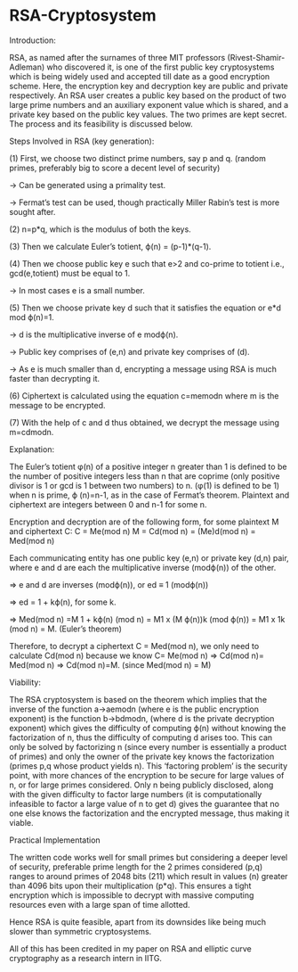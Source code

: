 # RSA-Cryptosystem

Introduction:

RSA, as named after the surnames of three MIT professors (Rivest-Shamir-Adleman) who discovered it, is one of the first public key cryptosystems which is being widely used and accepted till date as a good encryption scheme. Here, the encryption key and decryption key are public and private respectively. 
An RSA user creates a public key based on the product of two large prime numbers and an auxiliary exponent value which is shared, and a private key based on the public key values. The two primes are kept secret. The process and its feasibility is discussed below.

Steps Involved in RSA (key generation):

(1) First, we choose two distinct prime numbers, say p and q. (random primes, preferably big to score a decent level of security)

-> Can be generated using a primality test.

-> Fermat’s test can be used, though practically Miller Rabin’s test is more sought after.

(2) n=p*q, which is the modulus of both the keys.

(3) Then we calculate Euler’s totient, ϕ(n) = (p-1)*(q-1). 

(4) Then we choose public key e such that e>2 and co-prime to totient i.e., gcd(e,totient) must be equal to 1.

-> In most cases e is a small number. 

(5) Then we choose private key d such that it satisfies the equation or e*d mod ϕ(n)=1. 

-> d is the multiplicative inverse of e modϕ(n).

-> Public key comprises of (e,n) and private key comprises of (d).

-> As e is much smaller than d, encrypting a message using RSA is much faster than decrypting it. 

(6) Ciphertext is calculated using the equation c=memodn where m is the message to be encrypted.

(7) With the help of c and d thus obtained, we decrypt the message using m=cdmodn.

Explanation:

The Euler’s totient φ(n) of a positive integer n greater than 1 is defined to be the number of positive integers less than n that are coprime (only positive divisor is 1 or gcd is 1 between two numbers) to n. (φ(1) is defined to be 1)
when n is prime, ϕ (n)=n-1, as in the case of Fermat’s theorem.
Plaintext and ciphertext are integers between 0 and n-1 for some n.

Encryption and decryption are of the following form, for some plaintext M and ciphertext C:
C = Me(mod n) 
M = Cd(mod n) = (Me)d(mod n) = Med(mod n)

Each communicating entity has one public key (e,n) or private key (d,n) pair, where e and d are each the multiplicative inverse (modϕ(n)) of the other. 

=> e and d are inverses (modϕ(n)), or ed ≡ 1 (modϕ(n))

=> ed = 1 + kϕ(n), for some k.

=> Med(mod n) =M 1 + kϕ(n) (mod n) = M1 x (M ϕ(n))k (mod ϕ(n)) = M1 x 1k (mod n) = M. (Euler’s theorem)

Therefore, to decrypt a ciphertext C = Med(mod n), we only need to calculate Cd(mod n) because we know C= Me(mod n) => Cd(mod n)= Med(mod n) => Cd(mod n)=M. (since Med(mod n) = M)

Viability:

The RSA cryptosystem is based on the theorem which implies that the inverse of the function a->aemodn (where e is the public encryption exponent) is the function b->bdmodn, (where d is the private decryption exponent) which gives the difficulty of computing ϕ(n) without knowing the factorization of n, thus the difficulty of computing d arises too. 
This can only be solved by factorizing n (since every number is essentially a product of primes) and only the owner of the private key knows the factorization (primes p,q whose product yields n). This ‘factoring problem’ is the security point, with more chances of the encryption to be secure for large values of n, or for large primes considered. Only n being publicly disclosed, along with the given difficulty to factor large numbers (it is computationally infeasible to factor a large value of n to get d) gives the guarantee that no one else knows the factorization and the encrypted message, thus making it viable.

Practical Implementation

The written code works well for small primes but considering a deeper level of security, preferable prime length for the 2 primes considered (p,q) ranges to around primes of 2048 bits (211) which result in values (n) greater than 4096 bits upon their multiplication (p*q). This ensures a tight encryption which is impossible to decrypt with massive computing resources even with a large span of time allotted.

Hence RSA is quite feasible, apart from its downsides like being much slower than symmetric cryptosystems. 

All of this has been credited in my paper on RSA and elliptic curve cryptography as a research intern in IITG. 


